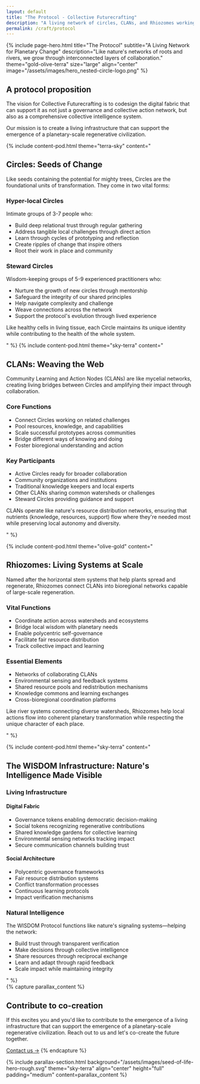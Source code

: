```yaml
---
layout: default
title: "The Protocol - Collective Futurecrafting"
description: "A living network of circles, CLANs, and Rhiozomes working together through the WISDOM Protocol"
permalink: /craft/protocol
---
```


{% include page-hero.html
  title="The Protocol"
  subtitle="A Living Network for Planetary Change"
  description="Like nature's networks of roots and rivers, we grow through interconnected layers of collaboration."
  theme="gold-olive-terra"
  size="large"
  align="center"
  image="/assets/images/hero_nested-circle-logo.png"
%}
<div class="container">
  <div class="section-heading">
    <h2>A protocol proposition</h2>
    <p>The vision for Collective Futurecrafting is to codesign the digital fabric that can support it as not just a governance and collective action network, but also as a comprehensive collective intelligence system.</p>
    <p>Our mission is to create a living infrastructure that can support the emergence of a planetary-scale regenerative civilization.</p>
  </div>
</div>
<div class="content-pod-container">
{% include content-pod.html
  theme="terra-sky"
  content="
<div class='protocol-section'>
  <h2>Circles: Seeds of Change</h2>
  <p>Like seeds containing the potential for mighty trees, Circles are the foundational units of transformation. They come in two vital forms:</p>
  <div class='protocol-subsection'>
    <h3>Hyper-local Circles</h3>
    <p>Intimate groups of 3-7 people who:</p>
    <ul>
      <li>Build deep relational trust through regular gathering</li>
      <li>Address tangible local challenges through direct action</li>
      <li>Learn through cycles of prototyping and reflection</li>
      <li>Create ripples of change that inspire others</li>
      <li>Root their work in place and community</li>
    </ul>
  </div>
  <div class='protocol-subsection'>
    <h3>Steward Circles</h3>
    <p>Wisdom-keeping groups of 5-9 experienced practitioners who:</p>
    <ul>
      <li>Nurture the growth of new circles through mentorship</li>
      <li>Safeguard the integrity of our shared principles</li>
      <li>Help navigate complexity and challenge</li>
      <li>Weave connections across the network</li>
      <li>Support the protocol's evolution through lived experience</li>
    </ul>
  </div>
  <p>Like healthy cells in living tissue, each Circle maintains its unique identity while contributing to the health of the whole system.</p>
</div>
" %}
{% include content-pod.html
  theme="sky-terra"
  content="
<div class='protocol-section'>
  <h2>CLANs: Weaving the Web</h2>
  <p>Community Learning and Action Nodes (CLANs) are like mycelial networks, creating living bridges between Circles and amplifying their impact through collaboration.</p>
  <div class='protocol-subsection'>
    <h3>Core Functions</h3>
    <ul class='protocol-list'>
      <li>Connect Circles working on related challenges</li>
      <li>Pool resources, knowledge, and capabilities</li>
      <li>Scale successful prototypes across communities</li>
      <li>Bridge different ways of knowing and doing</li>
      <li>Foster bioregional understanding and action</li>
    </ul>
  </div>
  <div class='protocol-subsection'>
    <h3>Key Participants</h3>
    <ul class='protocol-list'>
      <li>Active Circles ready for broader collaboration</li>
      <li>Community organizations and institutions</li>
      <li>Traditional knowledge keepers and local experts</li>
      <li>Other CLANs sharing common watersheds or challenges</li>
      <li>Steward Circles providing guidance and support</li>
    </ul>
  </div>
  <p class='protocol-note'>CLANs operate like nature's resource distribution networks, ensuring that nutrients (knowledge, resources, support) flow where they're needed most while preserving local autonomy and diversity.</p>
</div>
" %}

{% include content-pod.html
  theme="olive-gold"
  content="
<div class='protocol-section'>
  <h2>Rhiozomes: Living Systems at Scale</h2>
  <p>Named after the horizontal stem systems that help plants spread and regenerate, Rhiozomes connect CLANs into bioregional networks capable of large-scale regeneration.</p>
  <div class='protocol-subsection'>
    <h3>Vital Functions</h3>
    <ul class='protocol-list'>
      <li>Coordinate action across watersheds and ecosystems</li>
      <li>Bridge local wisdom with planetary needs</li>
      <li>Enable polycentric self-governance</li>
      <li>Facilitate fair resource distribution</li>
      <li>Track collective impact and learning</li>
    </ul>
  </div>
  <div class='protocol-subsection'>
    <h3>Essential Elements</h3>
    <ul class='protocol-list'>
      <li>Networks of collaborating CLANs</li>
      <li>Environmental sensing and feedback systems</li>
      <li>Shared resource pools and redistribution mechanisms</li>
      <li>Knowledge commons and learning exchanges</li>
      <li>Cross-bioregional coordination platforms</li>
    </ul>
  </div>
  <p class='protocol-note'>Like river systems connecting diverse watersheds, Rhiozomes help local actions flow into coherent planetary transformation while respecting the unique character of each place.</p>
</div>
" %}

{% include content-pod.html
  theme="sky-terra"
  content="
<div class='protocol-section'>
  <h2>The WISDOM Infrastructure: Nature's Intelligence Made Visible</h2>
  <div class='protocol-subsection'>
    <h3>Living Infrastructure</h3>
    <div class='protocol-grid'>
      <div class='protocol-grid-item'>
        <h4>Digital Fabric</h4>
        <ul class='protocol-list'>
          <li>Governance tokens enabling democratic decision-making</li>
          <li>Social tokens recognizing regenerative contributions</li>
          <li>Shared knowledge gardens for collective learning</li>
          <li>Environmental sensing networks tracking impact</li>
          <li>Secure communication channels building trust</li>
        </ul>
      </div>
      <div class='protocol-grid-item'>
        <h4>Social Architecture</h4>
        <ul class='protocol-list'>
          <li>Polycentric governance frameworks</li>
          <li>Fair resource distribution systems</li>
          <li>Conflict transformation processes</li>
          <li>Continuous learning protocols</li>
          <li>Impact verification mechanisms</li>
        </ul>
      </div>
    </div>
  </div>

  <div class='protocol-subsection'>
    <h3>Natural Intelligence</h3>
    <p>The WISDOM Protocol functions like nature's signaling systems—helping the network:</p>
    <ul class='protocol-list'>
      <li>Build trust through transparent verification</li>
      <li>Make decisions through collective intelligence</li>
      <li>Share resources through reciprocal exchange</li>
      <li>Learn and adapt through rapid feedback</li>
      <li>Scale impact while maintaining integrity</li>
    </ul>
  </div>
</div>
" %}
</div>
{% capture parallax_content %}
<h2>Contribute to co-creation</h2>
<p>
  If this excites you and you'd like to contribute to the emergence of a living infrastructure that can support the emergence of a planetary-scale regenerative civilization. Reach out to us and let's co-create the future together.
</p>
<a href="#" class='button button--primary'>Contact us →</a>
{% endcapture %}

{% include parallax-section.html
  background="/assets/images/seed-of-life-hero-rough.svg"
  theme="sky-terra"
  align="center"
  height="full"
  padding="medium"
  content=parallax_content
%}